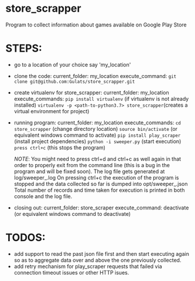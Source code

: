 # store_scrapper
Program to collect information about games available on Google Play Store

# STEPS:
- go to a location of your choice say 'my_location'
- clone the code:
    current_folder:     my_location
    execute_command:    `git clone git@github.com:Gulats/store_scrapper.git`
- create virtualenv for store_scrapper:
    current_folder:     my_location
    execute_commands:
        `pip install virtualenv`                          (if virtualenv is not already installed)
        `virtualenv -p <path-to-python3.7> store_scrapper`(creates a virtual environment for project)
- running program:
    current_folder:     my_location
    execute_commands:
        `cd store_scrapper`                               (change directory location)
        `source bin/activate`                             (or equivalent windows command to activate)
        `pip install play_scraper`                        (install project dependencies)
        `python -i sweeper.py`                            (start execution)
        `press ctrl+c`                                    (this stops the program)

    _NOTE_: You might need to press ctrl+d and ctrl+c as well again in that order to properly exit from the command line (this is a bug in the program and will be fixed soon).
    The log file gets generated at log/sweeper_<timestamp>.log
    On pressing ctrl+c the execution of the program is stopped and the data collected so far is dumped into opt/sweeper_<timestamp>.json
    Total number of records and time taken for execution is printed in both console and the log file.
- closing out:
    current_folder:     store_scraper
    execute_command:    deactivate                      (or equivalent windows command to deactivate)

# TODOS:
- add support to read the past json file first and then start executing again so as to aggregate data over and above the one previously collected.
- add retry mechanism for play_scraper requests that failed via connection timeout issues or other HTTP isues.